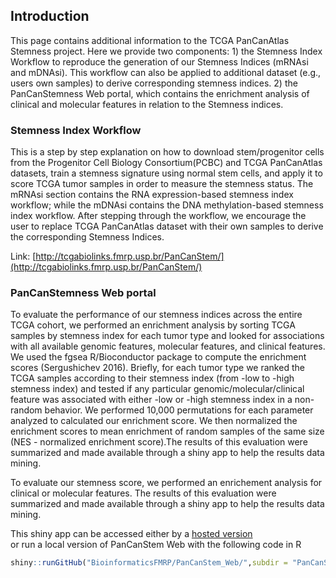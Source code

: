 ## Introduction

This page contains additional information to the TCGA PanCanAtlas Stemness project. Here we provide two components: 1) the Stemness Index Workflow to reproduce the generation of our Stemness Indices (mRNAsi and mDNAsi). This workflow can also be applied to additional dataset (e.g., users own samples) to derive corresponding stemness indices. 2) the PanCanStemness Web portal, which contains the enrichment analysis of clinical and molecular features in relation to the Stemness indices. 


### Stemness Index Workflow

This is a step by step  explanation on how to download stem/progenitor cells from the Progenitor Cell Biology Consortium(PCBC) and TCGA PanCanAtlas datasets, train a stemness signature using normal stem cells, and apply it to score TCGA tumor samples in order to measure the stemness status. The mRNAsi section contains the RNA expression-based stemness index workflow; while the mDNAsi contains the DNA methylation-based stemness index workflow. After stepping through the workflow, we encourage the user to replace TCGA PanCanAtlas dataset with their own samples to derive the corresponding Stemness Indices.

Link: [http://tcgabiolinks.fmrp.usp.br/PanCanStem/](http://tcgabiolinks.fmrp.usp.br/PanCanStem/) 

### PanCanStemness Web portal

To evaluate the performance of our stemness indices across the entire TCGA cohort, we performed an enrichment analysis by sorting TCGA samples by stemness index for each tumor type and looked for associations with all available genomic features, molecular features, and clinical features. We used the fgsea R/Bioconductor package to compute the enrichment scores (Sergushichev 2016). Briefly, for each tumor type we ranked the TCGA samples according to their stemness index (from -low to -high stemness index) and tested if any particular genomic/molecular/clinical feature was associated with either -low or -high stemness index in a non-random behavior. We performed 10,000 permutations for each parameter analyzed to calculated our enrichment score. We then normalized the enrichment scores to mean enrichment of random samples of the same size (NES - normalized enrichment score).The results of this evaluation were summarized and made available through a shiny app to help the results data mining.

To evaluate our stemness score, we performed an enrichement analysis for clinical or molecular features.
The results of this evaluation were summarized and made available through a shiny app
to help the results data mining.

This shiny app can be accessed either by a [hosted version](http://143.107.143.246:3838/PanCanStem_Web/)  
or run a local version of PanCanStem Web with the following code in R
```r
shiny::runGitHub("BioinformaticsFMRP/PanCanStem_Web/",subdir = "PanCanStem_Web")
```


